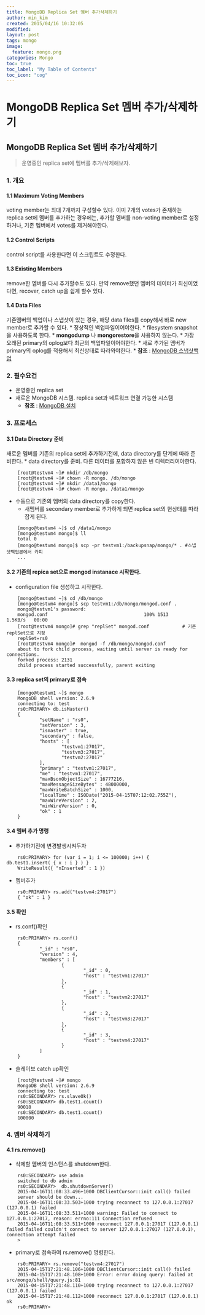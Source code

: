```yaml
---
title: MongoDB Replica Set 멤버 추가삭제하기
author: min_kim
created: 2015/04/16 10:32:05
modified:
layout: post
tags: mongo
image:
  feature: mongo.png
categories: Mongo
toc: true
toc_label: "My Table of Contents"
toc_icon: "cog"
---
```




# MongoDB Replica Set 멤버 추가/삭제하기

## MongoDB Replica Set 멤버 추가/삭제하기

> 운영중인 replica set에 멤버를 추가/삭제해보자.

### 1\. 개요

#### 1.1 Maximum Voting Members

voting member는 최대 7개까지 구성할수 있다. 이미 7개의 votes가 존재하는 replica set에 멤버를 추가하는 경우에는, 추가할 멤버를 non-voting member로 설정하거나, 기존 멤버에서 votes를 제거해야한다.

#### 1.2 Control Scripts

control script를 사용한다면 이 스크립트도 수정한다.

#### 1.3 Existing Members

remove한 멤버를 다시 추가할수도 있다. 만약 remove했던 멤버의 데이터가 최신이었다면, recover, catch up을 쉽게 할수 있다.

#### 1.4 Data Files

기존멤버의 백업이나 스냅샷이 있는 경우, 해당 data files를 copy해서 바로 new member로 추가할 수 있다. * 정상적인 백업파일이어야한다. * filesystem snapshot을 사용하도록 한다. * **mongodump** 나 **mongorestore**을 사용하지 않는다. * 가장 오래된 primary의 oplog보다 최근의 백업파일이어야한다. * 새로 추가된 멤버가 primary의 oplog를 적용해서 최신상태로 따라와야한다. * **참조** : [MongoDB 스냅샷백업](/uncategorized/mongodb-filesystem-snapshot%ec%9d%84-%ec%82%ac%ec%9a%a9%ed%95%9c-%eb%b0%b1%ec%97%85%eb%a6%ac%ec%8a%a4%ed%86%a0%ec%96%b4/)

### 2\. 필수요건

  * 운영중인 replica set
  * 새로운 MongoDB 시스템. replica set과 네트워크 연결 가능한 시스템
    * **참조** : [MongoDB 설치](/others/mongodb-installation-2/)

### 3\. 프로세스

#### 3.1 Data Directory 준비

새로운 멤버를 기존의 replica set에 추가하기전에, data directory를 단계에 따라 준비한다. * data directory를 준비. 다른 데이터를 포함하지 않은 빈 디렉터리여야한다.

```
    [root@testvm4 ~]# mkdir /db/mongo
    [root@testvm4 ~]# chown -R mongo. /db/mongo
    [root@testvm4 ~]# mkdir /data1/mongo
    [root@testvm4 ~]# chown -R mongo. /data1/mongo
```

  * 수동으로 기존의 멤버의 data directory를 copy한다.
    * 새멤버를 secondary member로 추가하게 되면 replica set의 현상태를 따라잡게 된다.

```
    [mongo@testvm4 ~]$ cd /data1/mongo
    [mongo@testvm4 mongo]$ ll
    total 0
    [mongo@testvm4 mongo]$ scp -pr testvm1:/backupsnap/mongo/* . #스냅샷백업본에서 카피
    ...
```

#### 3.2 기존의 repica set으로 mongod instanace 시작한다.

  * configuration file 생성하고 시작한다.

```
    [mongo@testvm4 ~]$ cd /db/mongo
    [mongo@testvm4 mongo]$ scp testvm1:/db/mongo/mongod.conf .
    mongo@testvm1's password:
    mongod.conf                                   100% 1513     1.5KB/s   00:00
    [root@testvm4 mongo]# grep "replSet" mongod.conf            # 기존 replSet으로 지정
    replSet=rs0
    [root@testvm4 mongo]#  mongod -f /db/mongo/mongod.conf
    about to fork child process, waiting until server is ready for connections.
    forked process: 2131
    child process started successfully, parent exiting
```

#### 3.3 replica set의 primary로 접속

```
    [mongo@testvm1 ~]$ mongo
    MongoDB shell version: 2.6.9
    connecting to: test
    rs0:PRIMARY> db.isMaster()
    {
            "setName" : "rs0",
            "setVersion" : 3,
            "ismaster" : true,
            "secondary" : false,
            "hosts" : [
                    "testvm1:27017",
                    "testvm3:27017",
                    "testvm2:27017"
            ],
            "primary" : "testvm1:27017",
            "me" : "testvm1:27017",
            "maxBsonObjectSize" : 16777216,
            "maxMessageSizeBytes" : 48000000,
            "maxWriteBatchSize" : 1000,
            "localTime" : ISODate("2015-04-15T07:12:02.755Z"),
            "maxWireVersion" : 2,
            "minWireVersion" : 0,
            "ok" : 1
    }
```


#### 3.4 멤버 추가 명령

  * 추가하기전에 변경발생시켜두자

```
    rs0:PRIMARY> for (var i = 1; i <= 100000; i++) {    db.test1.insert( { x : i } ) }
    WriteResult({ "nInserted" : 1 })
```

  * 멤버추가

```
    rs0:PRIMARY> rs.add("testvm4:27017")
    { "ok" : 1 }
```

#### 3.5 확인

  * rs.conf()확인

```
    rs0:PRIMARY> rs.conf()
    {
            "_id" : "rs0",
            "version" : 4,
            "members" : [
                    {
                            "_id" : 0,
                            "host" : "testvm1:27017"
                    },
                    {
                            "_id" : 1,
                            "host" : "testvm2:27017"
                    },
                    {
                            "_id" : 2,
                            "host" : "testvm3:27017"
                    },
                    {
                            "_id" : 3,
                            "host" : "testvm4:27017"
                    }
            ]
    }
```

  * 슬레이브 catch up확인

```
    [root@testvm4 ~]# mongo
    MongoDB shell version: 2.6.9
    connecting to: test
    rs0:SECONDARY> rs.slaveOk()
    rs0:SECONDARY> db.test1.count()
    90018
    rs0:SECONDARY> db.test1.count()
    100000
```

### 4\. 멤버 삭제하기

#### 4.1 rs.remove()

  * 삭제할 멤버의 인스턴스를 shutdown한다.

```
    rs0:SECONDARY> use admin
    switched to db admin
    rs0:SECONDARY>  db.shutdownServer()
    2015-04-16T11:08:33.496+1000 DBClientCursor::init call() failed
    server should be down...
    2015-04-16T11:08:33.503+1000 trying reconnect to 127.0.0.1:27017 (127.0.0.1) failed
    2015-04-16T11:08:33.511+1000 warning: Failed to connect to 127.0.0.1:27017, reason: errno:111 Connection refused
    2015-04-16T11:08:33.511+1000 reconnect 127.0.0.1:27017 (127.0.0.1) failed failed couldn't connect to server 127.0.0.1:27017 (127.0.0.1), connection attempt failed
    >
```

  * primary로 접속하여 rs.remove() 명령한다.

```
    rs0:PRIMARY> rs.remove("testvm4:27017")
    2015-04-15T17:21:48.106+1000 DBClientCursor::init call() failed
    2015-04-15T17:21:48.108+1000 Error: error doing query: failed at src/mongo/shell/query.js:81
    2015-04-15T17:21:48.110+1000 trying reconnect to 127.0.0.1:27017 (127.0.0.1) failed
    2015-04-15T17:21:48.112+1000 reconnect 127.0.0.1:27017 (127.0.0.1) ok
    rs0:PRIMARY>
```
